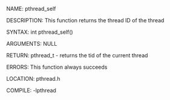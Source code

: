 NAME: pthread_self

DESCRIPTION: This function returns the thread ID of the thread

SYNTAX: int pthread_self()

ARGUMENTS: NULL

RETURN:   pthread_t - returns the tid of the current thread

ERRORS:  This function always succeeds

LOCATION: pthread.h

COMPILE: -lpthread
